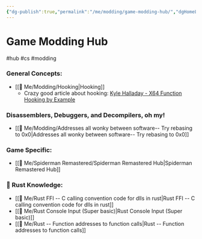 ```yaml
---
{"dg-publish":true,"permalink":"/me/modding/game-modding-hub/","dgHomeLink":true,"dgPassFrontmatter":false}
---
```


# Game Modding Hub
#hub #cs #modding 


### General Concepts:
* [[🌟 Me/Modding/Hooking|Hooking]]
	* Crazy good article about hooking: [Kyle Halladay - X64 Function Hooking by Example](http://kylehalladay.com/blog/2020/11/13/Hooking-By-Example.html)

### Disassemblers, Debuggers, and Decompilers, oh my!
* [[🌟 Me/Modding/Addresses all wonky between software-- Try rebasing to 0x0|Addresses all wonky between software-- Try rebasing to 0x0]]

### Game Specific:
* [[🌟 Me/Spiderman Remastered/Spiderman Remastered Hub|Spiderman Remastered Hub]]

### 🧠 Rust Knowledge:
- [[🌟 Me/Rust FFI -- C calling convention code for dlls in rust|Rust FFI -- C calling convention code for dlls in rust]]
- [[🌟 Me/Rust Console Input (Super basic)|Rust Console Input (Super basic)]]
- [[🌟 Me/Rust -- Function addresses to function calls|Rust -- Function addresses to function calls]]
